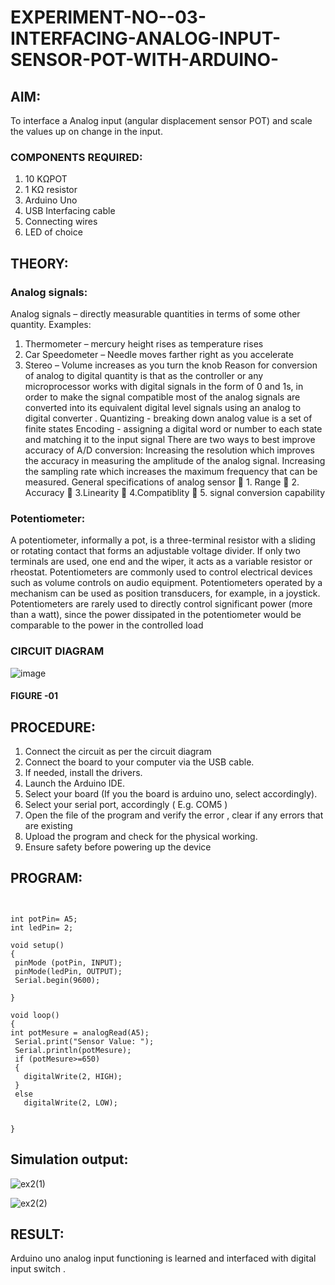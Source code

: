 # EXPERIMENT-NO--03-INTERFACING-ANALOG-INPUT-SENSOR-POT-WITH-ARDUINO-




## AIM:  
To interface a Analog  input (angular displacement sensor POT) and scale the values up on change in the input.


### COMPONENTS REQUIRED:
1.	10 KΩPOT
2.	1 KΩ resistor 
3.	Arduino Uno 
4.	USB Interfacing cable 
5.	Connecting wires 
6.	LED of choice 



## THEORY: 

### Analog signals:

Analog signals – directly measurable quantities in terms of some other quantity.
Examples:
1. Thermometer – mercury height rises as temperature rises
2. Car Speedometer – Needle moves farther right as you accelerate
3. Stereo – Volume increases as you turn the knob
Reason for conversion of analog to digital quantity is that as the controller or any microprocessor works with digital signals in the form of 0 and 1s, in order to make the signal compatible  most of the analog signals are converted into its equivalent digital level signals using an analog to digital converter .
Quantizing - breaking down analog value is a set of finite states
Encoding - assigning a digital word or number to each state and matching it to the input signal
 There are two ways to best improve accuracy of A/D conversion:
Increasing the resolution which improves the accuracy in measuring the amplitude of the analog signal.
Increasing the sampling rate which increases the maximum frequency that can be measured.
General specifications of analog sensor
	1. Range
	2. Accuracy
	3.Linearity
	4.Compatiblity
	5. signal conversion capability

### Potentiometer:
A potentiometer, informally a pot, is a three-terminal resistor with a sliding or rotating contact that forms an adjustable voltage divider. If only two terminals are used, one end and the wiper, it acts as a variable resistor or rheostat.
Potentiometers are commonly used to control electrical devices such as volume controls on audio equipment. Potentiometers operated by a mechanism can be used as position transducers, for example, in a joystick. Potentiometers are rarely used to directly control significant power (more than a watt), since the power dissipated in the potentiometer would be comparable to the power in the controlled load
### CIRCUIT DIAGRAM





![image](https://user-images.githubusercontent.com/36288975/163530788-eec3cdc3-95e8-4d2d-8349-6d0ea4c9439c.png)

#### FIGURE -01


## PROCEDURE:

1.	Connect the circuit as per the circuit diagram 
2.	Connect the board to your computer via the USB cable.
3.	If needed, install the drivers.
4.	Launch the Arduino IDE.
5.	Select your board (If you the board is arduino uno, select accordingly).
6.	Select your serial port, accordingly ( E.g. COM5 )
7.	Open the file of the program  and verify the error , clear if any errors that are existing 
8.	Upload the program and check for the physical working. 
9.	Ensure safety before powering up the device 



## PROGRAM:
 ```


int potPin= A5;
int ledPin= 2;

void setup()
{
  pinMode (potPin, INPUT);
  pinMode(ledPin, OUTPUT);
  Serial.begin(9600);
  
}

void loop()
{
 int potMesure = analogRead(A5);
  Serial.print("Sensor Value: ");
  Serial.println(potMesure);
  if (potMesure>=650)
  {
    digitalWrite(2, HIGH);
  }
  else
    digitalWrite(2, LOW);
  
  
}

```

## Simulation output:



![ex2(1)](https://user-images.githubusercontent.com/118707693/234024717-d2b013fa-bca8-40bf-a293-16a84400ba8a.png)




![ex2(2)](https://user-images.githubusercontent.com/118707693/234024740-5744c282-102e-447a-84c8-edd34aff3cea.png)



## RESULT: 
Arduino uno analog input functioning is learned and interfaced with digital input switch .
